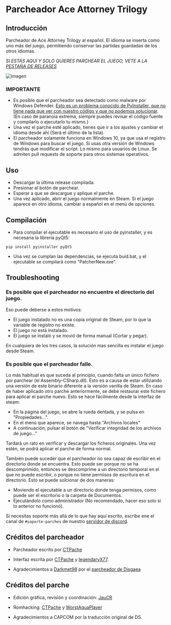 # Parcheador Ace Attorney Trilogy
## Introducción
Parcheador de Ace Attorney Trilogy al español. El idioma se inserta como uno más del juego, permitiendo conservar las partidas guardadas de los otros idiomas.

*SI  ESTÁS AQUÍ Y SOLO QUIERES PARCHEAR EL JUEGO, VETE A LA [PESTAÑA DE RELEASES](https://github.com/CTPache/ParcheadorAAT/releases)*

![imagen](https://user-images.githubusercontent.com/33907485/121191910-b4c89700-c86c-11eb-9dbd-e0e08f99710c.png)

### IMPORTANTE
- Es posible que el parcheador sea detectado como malware por Windows Defender. [Esto es un problema conocido de PyInstaller, que no tiene nada que ver con nuestro código y que no podemos solucionar](https://github.com/pyinstaller/pyinstaller/issues/5854). 
(En caso de paranoia extrema, siempre puedes revisar el código fuente y compilarlo o ejecutarlo tu mismo.)
- Una vez el parche esté aplicado, tienes que ir a los ajustes y cambiar el idioma desde ahí (Será el último de la lista).
- El parcheador solamente funciona en Windows 10, ya que usa el registro de Windows para buscar el juego. Si usas otra versión de Windows tendrás que modificar el script. Lo mismo para usuarios de Linux. Se admiten pull requests de soporte para otros sistemas operativos.

## Uso
- Descargar la última release compilada.
- Presionar el botón de parchear.
- Esperar a que se descargue y aplique el parche.
- Una vez aplicado, abrir el juego normalmente en Steam. Si el juego aparece en otro idioma, cambiar a español en el menú de opciones.

## Compilación
- Para compilar el ejecutable es necesario el uso de pyinstaller, y es necesaria la librería pyQt5:
  
``pip install pyinstaller pyQt5``
  
- Una vez se cumplan las dependencias, se ejecuta buid.bat, y el ejecutable se compilará como "PatcherNew.exe".

## Troubleshooting

### Es posible que el parcheador no encuentre el directorio del juego.
Eso puede deberse a estos motivos:
  - El juego instalado no es una copia original de Steam, por lo que la variable de registro no existe.
  - El juego no está instalado.
  - El juego se instaló y se movió de forma manual (Cortar y pegar).

En cualquiera de los tres casos, la solución mas sencilla es instalar el juego desde Steam.

### Es posible que el parcheador falle.
Lo más habitual es que suceda al principio, cuando falta un único fichero por parchear (el Assembly-CSharp.dll). Esto es a causa de estar utilizando una versión de este binario diferente a la versión vanilla de Steam. En caso de haber aplicado otro parche anteriormente, se debe restaurar este fichero para aplicar el parche nuevo. Esto se hace fácilmente desde la interfaz de steam:
- En la página del juego, se abre la rueda dentada, y se pulsa en "Propiedades...".
- En el menú que aparece, se navega hasta "Archivos locales"
- A continuación, pulsar el botón de "Verificar integridad de los archivos de juego..."
 
Tardará un rato en verificar y descargar los ficheros originales. Una vez estén, se podrá aplicar el parche de forma normal.

También puede suceder que el parcheador no sea capaz de escribir en el directorio donde se encuentra. Esto puede ser porque no se ha descomprimido, entonces se descomprime a un directorio temporal en el que no puede escribir, o porque no tiene permisos de escritura en el directorio. Esto se puede solcionar de dos maneras:

- Moviendo el ejecutable a un directorio donde tenga permisos, como puede ser el escritorio o la carpeta de Documentos.
- Ejecutándolo como administrador (No recomendado, hacer eso solo si lo anterior no funcionó).




Si necesitas soporte más allá de lo que hay aquí escrito, escribe ene el canal de ``#soporte-parches`` de nuestro [servidor de discord](https://discord.gg/8UgvVG92Hd).

## Créditos del parcheador
- Parcheador escrito por [CTPache](https://github.com/CTPache)

- Interfaz escrita por [CTPache](https://github.com/CTPache) y [legendaryX77](https://github.com/legendaryX77).

- Agradecimientos a [Darkmet98](https://github.com/Darkmet98) por el [parcheador de Disgaea](https://github.com/Darkmet98/DisgaeaPatcher)

## Créditos del parche
- Edición gráfica, revisión y coordinación: [JauCR](https://github.com/JauCR/)

- Romhacking: [CTPache](https://github.com/CTPache) y [WorstAquaPlayer](https://github.com/WorstAquaPlayer)

- Agradecimientos a CAPCOM por la traducción original de DS.
